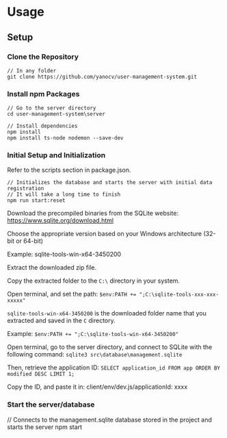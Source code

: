 # Usage

## Setup

### Clone the Repository

```
// In any folder
git clone https://github.com/yanocv/user-management-system.git
```

### Install npm Packages

```
// Go to the server directory
cd user-management-system\server

// Install dependencies
npm install
npm install ts-node nodemon --save-dev
```

### Initial Setup and Initialization

Refer to the scripts section in package.json.

```
// Initializes the database and starts the server with initial data registration
// It will take a long time to finish
npm run start:reset
```

Download the precompiled binaries from the SQLite website: https://www.sqlite.org/download.html

Choose the appropriate version based on your Windows architecture (32-bit or 64-bit)

Example: sqlite-tools-win-x64-3450200

Extract the downloaded zip file.

Copy the extracted folder to the `C:\` directory in your system.

Open terminal, and set the path: `$env:PATH += ";C:\sqlite-tools-xxx-xxx-xxxxx"`

`sqlite-tools-win-x64-3450200` is the downloaded folder name that you extracted and saved in the `C` directory.

Example: `$env:PATH += ";C:\sqlite-tools-win-x64-3450200"`

Open terminal, go to the server directory, and connect to SQLite with the following command:
`sqlite3 src\database\management.sqlite`

Then, retrieve the application ID: `SELECT application_id FROM app ORDER BY modified DESC LIMIT 1;`

Copy the ID, and paste it in: client/env/dev.js/applicationId: xxxx

### Start the server/database

// Connects to the management.sqlite database stored in the project and starts the server
npm start

```
